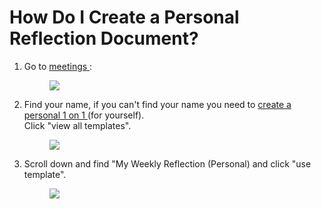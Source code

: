# How Do I Create a Personal Reflection Document?

1.  Go to [meetings ](https://my.codegem.app/meetings):

    <figure><img src="https://d15txwkj13xtvh.cloudfront.net/downloads.intercomcdn.com/i/o/533219591/68fcbfca52c2e1277904a5b8/image.png" /></figure>

2.  Find your name, if you can't find your name you need to [create a personal 1 on 1 ](https://intercom.help/codegem-support/en/articles/6319773-how-to-create-a-personal-document-for-yourself)(for yourself).\
    Click "view all templates".

    <figure><img src="https://d15txwkj13xtvh.cloudfront.net/downloads.intercomcdn.com/i/o/572537667/1555b905b55cb2e1b6bd3569/image.png" /></figure>

3.  Scroll down and find "My Weekly Reflection (Personal) and click "use template".

    <figure><img src="https://d15txwkj13xtvh.cloudfront.net/downloads.intercomcdn.com/i/o/572520500/1d83362e414786f9c66b3b7e/image.png" /></figure>

